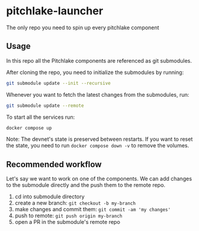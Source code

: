 # pitchlake-launcher
The only repo you need to spin up every pitchlake component

## Usage

In this repo all the Pitchlake components are referenced as git submodules.

After cloning the repo, you need to initialize the submodules by running:
```bash
git submodule update --init --recursive
```

Whenever you want to fetch the latest changes from the submodules, run:
```bash
git submodule update --remote
```

To start all the services run:
```bash
docker compose up
```

Note: The devnet's state is preserved between restarts. If you want to reset the state, you need to run `docker compose down -v` to remove the volumes.

## Recommended workflow

Let's say we want to work on one of the components. We can add changes to the submodule directly and the push them to the remote repo.

1. cd into submodule directory
2. create a new branch: `git checkout -b my-branch`
3. make changes and commit them: `git commit -am 'my changes'`
4. push to remote: `git push origin my-branch`
5. open a PR in the submodule's remote repo




